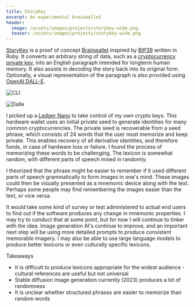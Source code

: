 ```yaml
---
title: StoryKey
excerpt: An experimental brainwallet
header:
  image: /assets/images/projects/storykey-wide.png
  teaser: /assets/images/projects/storykey-wide.png
---
```


[StoryKey](https://github.com/jcraigk/storykey) is a proof of concept [Brainwallet](https://en.bitcoin.it/wiki/Brainwallet) inspired by [BIP39](https://github.com/bitcoin/bips/blob/master/bip-0039.mediawiki) written in Ruby. It converts an arbitrary string of data, such as a [cryptocurrency private key](https://en.bitcoin.it/wiki/Private_key), into an English paragraph intended for longterm human memory. It also assists in decoding the story back into its original form. Optionally, a visual representation of the paragraph is also provided using [OpenAI DALL-E](https://openai.com/dall-e-2).

![CLI](https://user-images.githubusercontent.com/104095/210197560-45494c50-6382-465b-8163-a61b3783ac76.png)

![Dalle](https://user-images.githubusercontent.com/104095/210197577-11e1d6ac-a32f-4438-b7eb-f766bf62f0f2.png)

I picked up a [Ledger Nano](https://shop.ledger.com/pages/ledger-nano-x) to take control of my own crypto keys. This hardware wallet uses an initial private seed to generate identities for many common cryptocurrencies. The private seed is recoverable from a seed phrase, which consists of 24 words that the user must memorize and keep private. This enables recovery of all derivative identities, and therefore funds, in case of hardware loss or failure. I found the process of memorizing these words to be challenging. The lexicon is somewhat random, with different parts of speech mixed in randomly.

I theorized that the phrase might be easier to remember if it used different parts of speech grammatically to form images in one's mind. These images could then be visually presented as a mnemonic device along with the text. Perhaps some people may find remembering the images easier than the text, or vice versa.

It would take some kind of survey or test administered to actual end users to find out if the software produces any change in mnemonic properties. I may try to conduct that at some point, but for now I will continue to tinker with the idea. Image generation AI's continue to improve, and an important next step will be using more detailed prompts to produce consistent memorable imagery. I may also be able to use large language models to produce better lexicons or even culturally specific lexicons.

Takeaways
  * It is difficult to produce lexicons appropriate for the widest audience - cultural references are useful but not universal
  * Stable diffusion image generation currently (2023) produces a lot of randomness
  * It is unclear whether structured phrases are easier to memorize than random words
